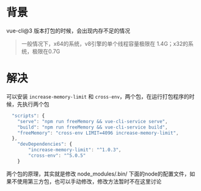 # 背景
vue-cli@3 版本打包的时候，会出现内存不足的情况

> 一般情况下，x64的系统，v8引擎的单个线程容量极限在 1.4G；x32的系统，极限在0.7G

# 解决
可以安装 ```increase-memory-limit``` 和 ```cross-env```，两个包，在运行打包程序的时候，先执行两个包

``` js
  "scripts": {
    "serve": "npm run freeMemory && vue-cli-service serve",
    "build": "npm run freeMemory && vue-cli-service build",    
    "freeMemory": "cross-env LIMIT=4096 increase-memory-limit",
  },
    "devDependencies": {
        "increase-memory-limit": "^1.0.3",
        "cross-env": "^5.0.5"
    }
```

两个包的原理，其实就是修改 node_modules/.bin/ 下面的node的配置文件，如果不使用第三方包，也可以手动修改，修改方法暂时不在这里讨论

